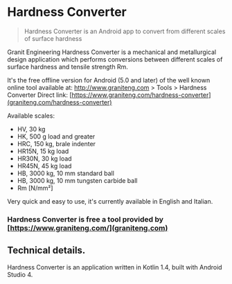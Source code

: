 # Hardness Converter

> Hardness Converter is an Android app to convert from different scales of surface hardness

Granit Engineering Hardness Converter is a mechanical and 
metallurgical design application which performs conversions between different scales of surface 
hardness and tensile strength Rm.

It's the free offline version for Android (5.0 and later) of the well known online tool available at:
http://www.graniteng.com > Tools > Hardness Converter
Direct link: [https://www.graniteng.com/hardness-converter](graniteng.com/hardness-converter)

Available scales:

- HV, 30 kg
- HK, 500 g load and greater
- HRC, 150 kg, brale indenter
- HR15N, 15 kg load
- HR30N, 30 kg load
- HR45N, 45 kg load
- HB, 3000 kg, 10 mm standard ball
- HB, 3000 kg, 10 mm tungsten carbide ball
- Rm [N/mm²]

Very quick and easy to use, it's currently available in English and Italian.

### Hardness Converter is free a tool provided by [https://www.graniteng.com/](graniteng.com)

## Technical details.

Hardness Converter is an application written in Kotlin 1.4, built with Android Studio 4.